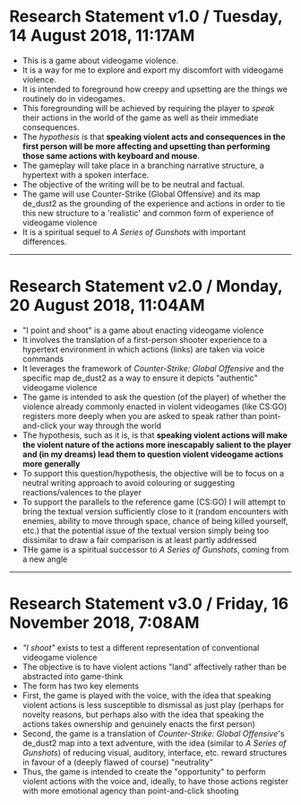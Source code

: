 # Research Statement v1.0 / Tuesday, 14 August 2018, 11:17AM

- This is a game about videogame violence.
- It is a way for me to explore and export my discomfort with videogame violence.
- It is intended to foreground how creepy and upsetting are the things we routinely do in videogames.
- This foregrounding will be achieved by requiring the player to _speak_ their actions in the world of the game as well as their immediate consequences.
- The _hypothesis_ is that __speaking violent acts and consequences in the first person will be more affecting and upsetting than performing those same actions with keyboard and mouse__.
- The gameplay will take place in a branching narrative structure, a hypertext with a spoken interface.
- The objective of the writing will be to be neutral and factual.
- The game will use Counter-Strike (Global Offensive) and its map de_dust2 as the grounding of the experience and actions in order to tie this new structure to a 'realistic' and common form of experience of videogame violence
- It is a spiritual sequel to _A Series of Gunshots_ with important differences.

---

# Research Statement v2.0 / Monday, 20 August 2018, 11:04AM

- "I point and shoot" is a game about enacting videogame violence
- It involves the translation of a first-person shooter experience to a hypertext environment in which actions (links) are taken via voice commands
- It leverages the framework of _Counter-Strike: Global Offensive_ and the specific map de_dust2 as a way to ensure it depicts "authentic" videogame violence
- The game is intended to ask the question (of the player) of whether the violence already commonly enacted in violent videogames (like CS:GO) registers more deeply when you are asked to speak rather than point-and-click your way through the world
- The hypothesis, such as it is, is that __speaking violent actions will make the violent nature of the actions more inescapably salient to the player and (in my dreams) lead them to question violent videogame actions more generally__
- To support this question/hypothesis, the objective will be to focus on a neutral writing approach to avoid colouring or suggesting reactions/valences to the player
- To support the parallels to the reference game (CS:GO) I will attempt to bring the textual version sufficiently close to it (random encounters with enemies, ability to move through space, chance of being killed yourself, etc.) that the potential issue of the textual version simply being too dissimilar to draw a fair comparison is at least partly addressed
- THe game is a spiritual successor to _A Series of Gunshots_, coming from a new angle

---

# Research Statement v3.0 / Friday, 16 November 2018, 7:08AM

- _"I shoot"_ exists to test a different representation of conventional videogame violence
- The objective is to have violent actions "land" affectively rather than be abstracted into game-think
- The form has two key elements
- First, the game is played with the voice, with the idea that speaking violent actions is less susceptible to dismissal as just play (perhaps for novelty reasons, but perhaps also with the idea that speaking the actions takes ownership and genuinely enacts the first person)
- Second, the game is a translation of _Counter-Strike: Global Offensive_'s de_dust2 map into a text adventure, with the idea (similar to _A Series of Gunshots_) of reducing visual, auditory, interface, etc. reward structures in favour of a (deeply flawed of course) "neutrality"
- Thus, the game is intended to create the "opportunity" to perform violent actions with the voice and, ideally, to have those actions register with more emotional agency than point-and-click shooting
